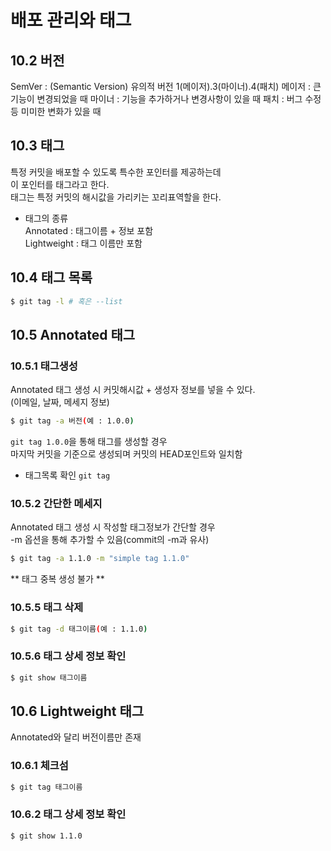# 배포 관리와 태그

## 10.2 버전

SemVer : (Semantic Version) 유의적 버전
1(메이저).3(마이너).4(패치)
메이저 : 큰 기능이 변경되었을 때
마이너 : 기능을 추가하거나 변경사항이 있을 때
패치 : 버그 수정 등 미미한 변화가 있을 때

## 10.3 태그

특정 커밋을 배포할 수 있도록 특수한 포인터를 제공하는데  
이 포인터를 태그라고 한다.  
태그는 특정 커밋의 해시값을 가리키는 꼬리표역할을 한다.  

- 태그의 종류  
Annotated : 태그이름 + 정보 포함  
Lightweight : 태그 이름만 포함  

## 10.4 태그 목록

```sh
$ git tag -l # 혹은 --list
```

## 10.5 Annotated 태그

### 10.5.1 태그생성

Annotated 태그 생성 시 커밋해시값 + 생성자 정보를 넣을 수 있다.  
(이메일, 날짜, 메세지 정보)  

```sh
$ git tag -a 버전(예 : 1.0.0)
```

`git tag 1.0.0`을 통해 태그를 생성할 경우  
마지막 커밋을 기준으로 생성되며 커밋의 HEAD포인트와 일치함  

- 태그목록 확인
`git tag`

### 10.5.2 간단한 메세지

Annotated 태그 생성 시 작성할 태그정보가 간단할 경우  
-m 옵션을 통해 추가할 수 있음(commit의 -m과 유사)  

```sh
$ git tag -a 1.1.0 -m "simple tag 1.1.0"
```

** 태그 중복 생성 불가 **

### 10.5.5 태그 삭제

```sh
$ git tag -d 태그이름(예 : 1.1.0)
```

### 10.5.6 태그 상세 정보 확인

```sh
$ git show 태그이름 
```

## 10.6 Lightweight 태그

Annotated와 달리 버전이름만 존재

### 10.6.1 체크섬

```sh
$ git tag 태그이름
```

### 10.6.2 태그 상세 정보 확인

```sh
$ git show 1.1.0
```
